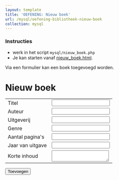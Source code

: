 ```yaml
---
layout: template
title: 'OEFENING: Nieuw boek'
url: /mysql/oefening-bibliotheek-nieuw-boek
collection: mysql
---
```


<div class="highlight">
    <h3>Instructies</h3>
    <ul>
        <li>werk in het script <code>mysql/nieuw_boek.php</code></li>
        <li>Je kan starten vanaf <a target="_blank" href="overzicht_boeken.html">nieuw_boek.html</a>.</li>
    </ul>
</div>

Via een formulier kan een boek toegevoegd worden.

<div class="shadow result">
  <h1>Nieuw boek</h1>
  <form>
      <table>
          <tr>
              <td>Titel</td>
              <td><input type="text" name="titel" /></td>
          </tr>
          <tr>
              <td>Auteur</td>
              <td><input type="text" name="auteur" /></td>
          </tr>
          <tr>
              <td>Uitgeverij</td>
              <td><input type="text" name="uitgeverij" /></td>
          </tr>                
          <tr>
              <td>Genre</td>
              <td><input type="text" name="genre" /></td>
          </tr>    
          <tr>
              <td>Aantal pagina's</td>
              <td><input type="number" name="aantal_paginas" /></td>
          </tr>         
          <tr>
              <td>Jaar van uitgave</td>
              <td><input type="number" name="jaar_van_uitgave" /></td>
          </tr>                                              
          <tr>
              <td>Korte inhoud</td>
              <td><textarea name="korte_inhoud"></textarea></td>
          </tr>                                                                                          
      </table>
      <input type="submit" value="Toevoegen" />
  </form> 
</div>